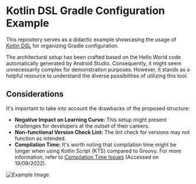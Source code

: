 # Kotlin DSL Gradle Configuration Example

This repository serves as a didactic example showcasing the usage of [Kotlin DSL](https://docs.gradle.org/current/userguide/kotlin_dsl.html) for organizing Gradle configuration.

The architectural setup has been crafted based on the Hello World code automatically generated by Android Studio. Consequently, it might seem unnecessarily complex for demonstration purposes. However, it stands as a helpful resource to understand the diverse possibilities of utilizing this tool.

## Considerations

It's important to take into account the drawbacks of the proposed structure:

- **Negative Impact on Learning Curve:** This setup might present challenges for developers at the outset of their careers.
- **Non-functional Version Check Lint:** The lint check for versions may not function as intended.
- **Compilation Time:** It's worth noting that compilation time might be longer when using Kotlin Script (KTS) compared to Groovy. For more information, refer to [Compilation Time Issues](https://developer.android.com/studio/build/migrate-to-kts#known_issues) (Accessed on 19/09/2022).

![Example Image](https://user-images.githubusercontent.com/24896635/190944044-b116f352-b40e-4323-a0fb-c0c108322a8d.png)
